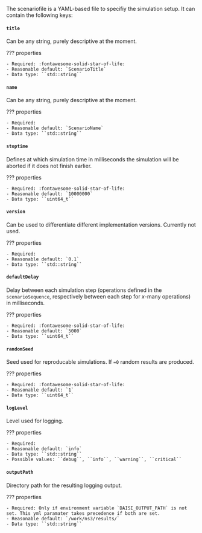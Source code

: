 <!-- This is a template for the general keys in the scenariofile.
As Markdown does not handle includes, this part must be copied to the top of each scenariofile documentation. -->

The scenariofile is a YAML-based file to specifiy the simulation setup.
It can contain the following keys:

#### ``title``

Can be any string, purely descriptive at the moment.

??? properties

    - Required: :fontawesome-solid-star-of-life:
    - Reasonable default: `ScenarioTitle`
    - Data type: ``std::string``

#### ``name``

Can be any string, purely descriptive at the moment.

??? properties

    - Required:
    - Reasonable default: `ScenarioName`
    - Data type: ``std::string``

#### ``stoptime``
<!-- TODO Adjust to stop_time after modification of manager scenariofile parser -->

Defines at which simulation time in milliseconds the simulation will be aborted if it does not finish earlier.

??? properties

    - Required: :fontawesome-solid-star-of-life:
    - Reasonable default: `10000000`
    - Data type: ``uint64_t``

#### ``version``
<!-- TODO deprecated? -->

Can be used to differentiate different implementation versions.
Currently not used.

??? properties

    - Required:
    - Reasonable default: `0.1`
    - Data type: ``std::string``

#### ``defaultDelay``
<!-- TODO Adjust to default_delay after modification of manager scenariofile parser -->

Delay between each simulation step (operations defined in the `scenarioSequence`, respectively between each step for *x*-many operations) in milliseconds.

??? properties

    - Required: :fontawesome-solid-star-of-life:
    - Reasonable default: `5000`
    - Data type: ``uint64_t``

#### ``randomSeed``
<!-- TODO Adjust to random_seed after modification of manager scenariofile parser -->

Seed used for reproducable simulations.
If ``=0`` random results are produced.

??? properties

    - Required: :fontawesome-solid-star-of-life:
    - Reasonable default: `1`
    - Data type: ``uint64_t``

#### ``logLevel``
<!-- TODO Deprecated; Adjust after modification of manager scenariofile parser -->

Level used for logging.

??? properties

    - Required:
    - Reasonable default: `info`
    - Data type: ``std::string``
    - Possible values: ``debug``, ``info``, ``warning``, ``critical``

#### ``outputPath``
<!-- TODO Adjust after modification of manager scenariofile parser -->

Directory path for the resulting logging output.

??? properties

    - Required: Only if environment variable `DAISI_OUTPUT_PATH` is not set. This yml paramater takes precedence if both are set.
    - Reasonable default: `/work/ns3/results/`
    - Data type: ``std::string``
